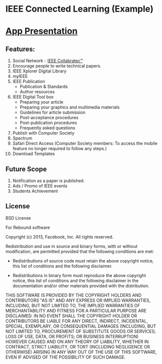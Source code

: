 # IEEE Connected Learning (Example)
# <a href="http://sangramchavan.github.io/IEEEConnectedLearning./"> App Presentation </a> 

## Features:

1. Social Network - <a href="https://ieee-collabratec.ieee.org">IEEE Collabratec™ </a>
2. Encourage people to write technical papers.
3. IEEE Xplorer Digital Library
4. myIEEE
5. IEEE Publication
   - Publication & Standards
   - Author resources
6. IEEE Digital Tool box
   - Preparing your article
   - Preparing your graphics and multimedia materials
   - Guidelines for article submission
   - Post-acceptance procedures
   - Post-publication procedures
   - Frequently asked questions
7. Publish with Computer Society
8. Spectrum
9. Safari Direct Access (Computer Society members: To access the mobile feature no longer required to follow any steps.)
10. Download Templates

## Future Scope 

1. Notification as a paper is published.
2. Ads / Promo of IEEE events
3. Students Achievement 



## License

BSD License

For Rebound software

Copyright (c) 2013, Facebook, Inc.
All rights reserved.

Redistribution and use in source and binary forms, with or without
modification, are permitted provided that the following conditions are met:

* Redistributions of source code must retain the above copyright notice,
this list of conditions and the following disclaimer.

* Redistributions in binary form must reproduce the above copyright notice,
this list of conditions and the following disclaimer in the documentation
and/or other materials provided with the distribution.

THIS SOFTWARE IS PROVIDED BY THE COPYRIGHT HOLDERS AND CONTRIBUTORS "AS IS"
AND ANY EXPRESS OR IMPLIED WARRANTIES, INCLUDING, BUT NOT LIMITED TO, THE
IMPLIED WARRANTIES OF MERCHANTABILITY AND FITNESS FOR A PARTICULAR PURPOSE
ARE DISCLAIMED. IN NO EVENT SHALL THE COPYRIGHT HOLDER OR CONTRIBUTORS BE
LIABLE FOR ANY DIRECT, INDIRECT, INCIDENTAL, SPECIAL, EXEMPLARY, OR
CONSEQUENTIAL DAMAGES (INCLUDING, BUT NOT LIMITED TO, PROCUREMENT OF
SUBSTITUTE GOODS OR SERVICES; LOSS OF USE, DATA, OR PROFITS; OR BUSINESS
INTERRUPTION) HOWEVER CAUSED AND ON ANY THEORY OF LIABILITY, WHETHER IN
CONTRACT, STRICT LIABILITY, OR TORT (INCLUDING NEGLIGENCE OR OTHERWISE)
ARISING IN ANY WAY OUT OF THE USE OF THIS SOFTWARE, EVEN IF ADVISED OF THE
POSSIBILITY OF SUCH DAMAGE.
